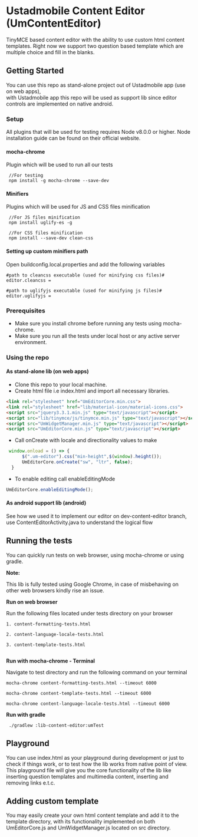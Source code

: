   
# Ustadmobile Content Editor (UmContentEditor)    
 TinyMCE based content editor with the ability to use custom html content templates.  Right now we support two question based template which are multiple choice and fill in the blanks.    
## Getting Started 
You can use this repo as stand-alone project out of Ustadmobile app (use on web apps),     
with Ustadmobile app this repo will be used as support lib since editor controls are implemented on native android.     
    
### Setup 
All plugins that will be used for testing requires Node v8.0.0 or higher. Node installation guide can be found on their official website.  
#### mocha-chrome
Plugin which will be used to run all our tests  
```
 //For testing  
 npm install -g mocha-chrome --save-dev 
```

#### Minifiers
Plugins which will be used for JS and CSS files minification
```
 //For JS files minification
 npm install uglify-es -g

 //For CSS files minification
 npm install --save-dev clean-css
``` 
#### Setting up custom minifiers path
Open buildconfig.local.properties and add the following variables
```
#path to cleancss executable (used for minifying css files)#
editor.cleancss = 

#path to uglifyjs executable (used for minifying js files)#
editor.uglifyjs = 
``` 



### Prerequisites 
* Make sure you install chrome before running any tests using mocha-chrome.  
* Make sure you run all the tests under local host or any active server environment.  
    
### Using the repo 
#### As stand-alone lib (on web apps) 
* Clone this repo to your local machine.     
* Create html file i.e index.html and import all necessary libraries.    
    
``` html 
<link rel="stylesheet" href="UmEditorCore.min.css">
<link rel="stylesheet" href="lib/material-icon/material-icons.css">
<script src="jquery3.3.1.min.js" type="text/javascript"></script>
<script src="lib/tinymce/js/tinymce.min.js" type="text/javascript"></script>
<script src="UmWidgetManager.min.js" type="text/javascript"></script>
<script src="UmEditorCore.min.js" type="text/javascript"></script>
```

* Call onCreate with locale and directionality values to make 
```javascript    
 window.onload = () => {
      $(".um-editor").css("min-height",$(window).height());
      UmEditorCore.onCreate("sw", "ltr", false);
  }
``` 
* To enable editing call enableEditingMode 

```javascript    
UmEditorCore.enableEditingMode();
```
    
 #### As android support lib (android)

 See how we used it to implement our editor on dev-content-editor branch, use ContentEditorActivity.java to understand the logical flow    
    
## Running the tests    
 You can quickly run tests on web browser, using mocha-chrome or using gradle.


**Note:**

This lib is fully tested using Google Chrome, in case of misbehaving on other web browsers kindly rise an issue.

**Run on web browser**

Run the following files located under tests directory on your browser  
  
```  
1. content-formatting-tests.html
  
2. content-language-locale-tests.html  
  
3. content-template-tests.html
  
```   
  **Run with mocha-chrome - Terminal**

Navigate to test directory and run the following command on your terminal


  
``` 
mocha-chrome content-formatting-tests.html --timeout 6000  
  
mocha-chrome content-template-tests.html --timeout 6000  
  
mocha-chrome content-language-locale-tests.html --timeout 6000
``` 
  
**Run with gradle**
  
```   
 ./gradlew :lib-content-editor:umTest  
```
## Playground
You can use index.html as your playground during development or just to check if things work, or to test how the lib works from native point of view.
This playground file will give you the core functionality of the lib like inserting question templates and multimedia content, inserting and removing links e.t.c.

## Adding custom template
 You may easily create your own html content template and add it to the template directory,   with its functionality implemented on both  UmEditorCore.js and  UmWidgetManager.js located on src directory.
